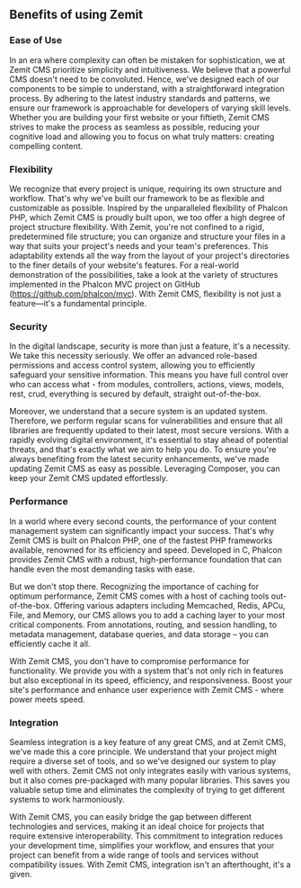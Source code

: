 ## Benefits of using Zemit

### Ease of Use

In an era where complexity can often be mistaken for sophistication, we at Zemit CMS prioritize simplicity and intuitiveness. We believe that a powerful CMS doesn't need to be convoluted. Hence, we've designed each of our components to be simple to understand, with a straightforward integration process. By adhering to the latest industry standards and patterns, we ensure our framework is approachable for developers of varying skill levels. Whether you are building your first website or your fiftieth, Zemit CMS strives to make the process as seamless as possible, reducing your cognitive load and allowing you to focus on what truly matters: creating compelling content.

### Flexibility
We recognize that every project is unique, requiring its own structure and workflow. That's why we've built our framework to be as flexible and customizable as possible. Inspired by the unparalleled flexibility of Phalcon PHP, which Zemit CMS is proudly built upon, we too offer a high degree of project structure flexibility. With Zemit, you're not confined to a rigid, predetermined file structure; you can organize and structure your files in a way that suits your project's needs and your team's preferences. This adaptability extends all the way from the layout of your project's directories to the finer details of your website's features. For a real-world demonstration of the possibilities, take a look at the variety of structures implemented in the Phalcon MVC project on GitHub (https://github.com/phalcon/mvc). With Zemit CMS, flexibility is not just a feature—it's a fundamental principle.

### Security
In the digital landscape, security is more than just a feature, it's a necessity. We take this necessity seriously. We offer an advanced role-based permissions and access control system, allowing you to efficiently safeguard your sensitive information. This means you have full control over who can access what - from modules, controllers, actions, views, models, rest, crud, everything is secured by default, straight out-of-the-box.

Moreover, we understand that a secure system is an updated system. Therefore, we perform regular scans for vulnerabilities and ensure that all libraries are frequently updated to their latest, most secure versions. With a rapidly evolving digital environment, it's essential to stay ahead of potential threats, and that's exactly what we aim to help you do. To ensure you're always benefiting from the latest security enhancements, we've made updating Zemit CMS as easy as possible. Leveraging Composer, you can keep your Zemit CMS updated effortlessly.

### Performance
In a world where every second counts, the performance of your content management system can significantly impact your success. That's why Zemit CMS is built on Phalcon PHP, one of the fastest PHP frameworks available, renowned for its efficiency and speed. Developed in C, Phalcon provides Zemit CMS with a robust, high-performance foundation that can handle even the most demanding tasks with ease.

But we don't stop there. Recognizing the importance of caching for optimum performance, Zemit CMS comes with a host of caching tools out-of-the-box. Offering various adapters including Memcached, Redis, APCu, File, and Memory, our CMS allows you to add a caching layer to your most critical components. From annotations, routing, and session handling, to metadata management, database queries, and data storage – you can efficiently cache it all.

With Zemit CMS, you don't have to compromise performance for functionality. We provide you with a system that's not only rich in features but also exceptional in its speed, efficiency, and responsiveness. Boost your site's performance and enhance user experience with Zemit CMS - where power meets speed.

### Integration
Seamless integration is a key feature of any great CMS, and at Zemit CMS, we've made this a core principle. We understand that your project might require a diverse set of tools, and so we've designed our system to play well with others. Zemit CMS not only integrates easily with various systems, but it also comes pre-packaged with many popular libraries. This saves you valuable setup time and eliminates the complexity of trying to get different systems to work harmoniously.

With Zemit CMS, you can easily bridge the gap between different technologies and services, making it an ideal choice for projects that require extensive interoperability. This commitment to integration reduces your development time, simplifies your workflow, and ensures that your project can benefit from a wide range of tools and services without compatibility issues. With Zemit CMS, integration isn't an afterthought, it's a given.


